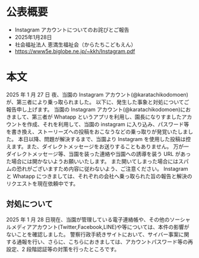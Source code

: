 # 公表概要
- Instagram アカウントについてのお詫びとご報告
- 2025年1月28日
- 社会福祉法人 恵満生福祉会（からたちこどもえん）
- https://www5e.biglobe.ne.jp/~kkh/Instagram.pdf

# 本文
2025 年 1 月 27 日 夜、当園の Instagram アカウント(@karatachikodomoen)が、第三者により乗っ取られました。 以下に、発生した事象と対処についてご報告申し上げます。
当園の Instagram アカウント(@karatachikodomoen)におきまして、第三者が Whatapp というアプリを利用し、園長になりすましたアカウントを作成、それを利用して、当園の instagram に入り込み、パスワード等を書き換え、ストーリーズへの投稿をおこなうなどの乗っ取りが発覚いたしました。
本日以降、問題が解決するまで、当園より Instagram を使用した投稿は控えます。また、ダイレクトメッセージをお送りすることもありません。 万が一ダイレクトメッセージ等、当園を装った連絡や当園への誘導を装う URL があった場合には開かないようお願いいたします。 また開いてしまった場合にはスパムの恐れがございますため内容に従わないよう、ご注意ください。
Instagram と Whatapp につきましては、それぞれの会社へ乗っ取られた旨の報告と解決のリクエストを現在依頼中です。

## 対処について
2025 年 1 月 28 日現在、当園が管理している電子連絡帳や、その他のソーシャルメディアアカウント(Twitter,Facebook,LINE)や等については、本件の影響がないことを確認しました。 警察行政手続きサイトにおいて、サイバー事案に関する通報を行い、さらに、こちらにおきましては、アカウントパスワード等の再設定、2 段階認証等の対策を行ったところです。
